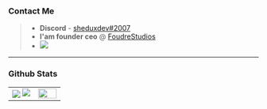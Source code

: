 ### Contact Me

> - **Discord** - [sheduxdev#2007](https://discordapp.com/users/458172960675594251)
> - **I'am founder ceo** @ [FoudreStudios](https://github.com/FoudreStudios)
> - [![](https://visitcount.itsvg.in/api?id=sheduxdev&label=Profile%20Views&color=0&icon=0&pretty=true)](https://visitcount.itsvg.in)

----

### Github Stats

<table border="0" align="center">
    <tr border="0">
        <td width="50%" align="center">
            <img align="center"; src="https://github-readme-stats.vercel.app/api?username=sheduxdev&theme=onedark&show_icons=true&count_private=true" />
            <img src="https://github-readme-streak-stats.herokuapp.com/?user=sheduxdev&theme=dark&hide_border=true" />
        </td>
        <td width="50%" align="center">
            <img align="center"; width=100%; src="https://github-readme-stats.vercel.app/api/top-langs/?username=sheduxdev&show_icons=true&layout=compact&theme=dark" />
        </td>
    </tr>
</table>

<br />
